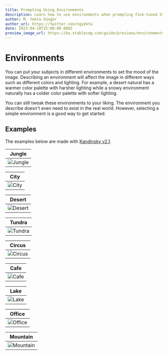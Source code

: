 ```yaml
---
title: Prompting Using Environments
description: Learn how to use environments when prompting fine-tuned Stable Diffusion models and Kandinsky on Stablecog.
author: M. Yekta Güngör
author_url: https://twitter.com/ngyekta
date: 2023-04-18T15:00:00.000Z
preview_image_url: https://ba.stablecog.com/guide/previews/environments.jpg
---
```


# Environments

You can put your subjects in different environments to set the mood of the image. Describing an environment will affect the image in different ways such as different colors and lighting. For example, a desert natural has a warmer color palette with harsher lighting while a snowy environment naturally has a colder color palette with softer lighting.

You can still tweak these environments to your liking. The environment you describe doesn't even need to exist in the real world. However, selecting a simple environment is a good way to get started.

## Examples

The examples below are made with [Kandinsky v2.1](/guide/models/kandinsky).

| Jungle                                                                                                          |
| --------------------------------------------------------------------------------------------------------------- |
| ![Jungle](https://ba.stablecog.com/guide/prompting/environments_jungle.jpg)<!--rehype:width=1024&height=1024--> |

<!--rehype:class=w-full md:w-1/2 lg:w-1/3-->

| City                                                                                                        |
| ----------------------------------------------------------------------------------------------------------- |
| ![City](https://ba.stablecog.com/guide/prompting/environments_city.jpg)<!--rehype:width=1024&height=1024--> |

<!--rehype:class=w-full md:w-1/2 lg:w-1/3-->

| Desert                                                                                                          |
| --------------------------------------------------------------------------------------------------------------- |
| ![Desert](https://ba.stablecog.com/guide/prompting/environments_desert.jpg)<!--rehype:width=1024&height=1024--> |

<!--rehype:class=w-full md:w-1/2 lg:w-1/3-->

| Tundra                                                                                                          |
| --------------------------------------------------------------------------------------------------------------- |
| ![Tundra](https://ba.stablecog.com/guide/prompting/environments_tundra.jpg)<!--rehype:width=1024&height=1024--> |

<!--rehype:class=w-full md:w-1/2 lg:w-1/3-->

| Circus                                                                                                          |
| --------------------------------------------------------------------------------------------------------------- |
| ![Circus](https://ba.stablecog.com/guide/prompting/environments_circus.jpg)<!--rehype:width=1024&height=1024--> |

<!--rehype:class=w-full md:w-1/2 lg:w-1/3-->

| Cafe                                                                                                        |
| ----------------------------------------------------------------------------------------------------------- |
| ![Cafe](https://ba.stablecog.com/guide/prompting/environments_cafe.jpg)<!--rehype:width=1024&height=1024--> |

<!--rehype:class=w-full md:w-1/2 lg:w-1/3-->

| Lake                                                                                                        |
| ----------------------------------------------------------------------------------------------------------- |
| ![Lake](https://ba.stablecog.com/guide/prompting/environments_lake.jpg)<!--rehype:width=1024&height=1024--> |

<!--rehype:class=w-full md:w-1/2 lg:w-1/3-->

| Office                                                                                                          |
| --------------------------------------------------------------------------------------------------------------- |
| ![Office](https://ba.stablecog.com/guide/prompting/environments_office.jpg)<!--rehype:width=1024&height=1024--> |

<!--rehype:class=w-full md:w-1/2 lg:w-1/3-->

| Mountain                                                                                                            |
| ------------------------------------------------------------------------------------------------------------------- |
| ![Mountain](https://ba.stablecog.com/guide/prompting/environments_mountain.jpg)<!--rehype:width=1024&height=1024--> |

<!--rehype:class=w-full md:w-1/2 lg:w-1/3-->
